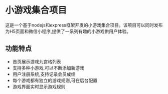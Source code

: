 # 小游戏集合项目

这是一个基于nodejs和express框架开发的小游戏集合项目。该项目可以同时发布为H5页面和微信小程序,提供了一系列有趣的小游戏供用户体验。

## 功能特点
- 首页展示游戏九宫格列表
- 支持多种小游戏,可以不断添加新游戏
- 用户注册系统,支持记录会员成绩
- 每个游戏都有独立的游戏规则,可在后台配置
- 游戏界面实时显示游戏规则

